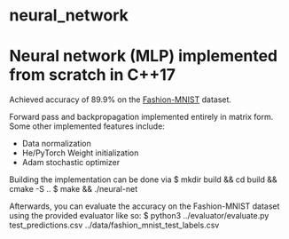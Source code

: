 # neural_network
Neural network (MLP) implemented from scratch in C++17
======================================================
Achieved accuracy of 89.9% on the [Fashion-MNIST](https://github.com/zalandoresearch/fashion-mnist) dataset.

Forward pass and backpropagation implemented entirely in matrix form.
Some other implemented features include:
  - Data normalization
  - He/PyTorch Weight initialization
  - Adam stochastic optimizer

Building the implementation can be done via
  $ mkdir build && cd build && cmake -S ..
  $ make && ./neural-net

Afterwards, you can evaluate the accuracy on the Fashion-MNIST dataset using the provided evaluator like so:
  $ python3 ../evaluator/evaluate.py test_predictions.csv ../data/fashion_mnist_test_labels.csv 
